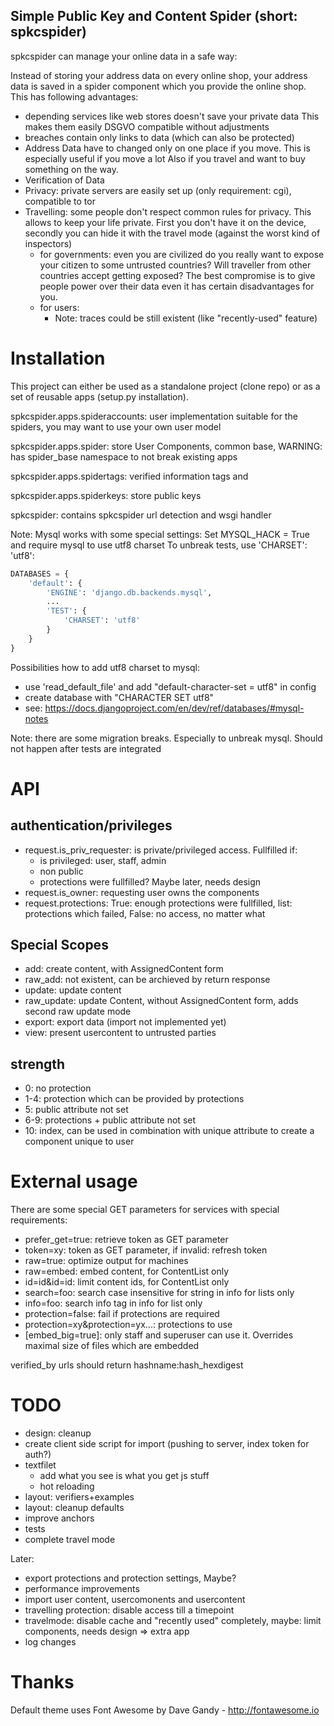 Simple Public Key and Content Spider (short: spkcspider)
--------------------------------------------------------

spkcspider can manage your online data in a safe way:

Instead of storing your address data on every online shop, your address data is
saved in a spider component which you provide the online shop. This has following advantages:

* depending services like web stores doesn't save your private data
  This makes them easily DSGVO compatible without adjustments
* breaches contain only links to data (which can also be protected)
* Address Data have to changed only on one place if you move. This is especially useful if you move a lot
  Also if you travel and want to buy something on the way.
* Verification of Data
* Privacy: private servers are easily set up (only requirement: cgi), compatible to tor
* Travelling: some people don't respect common rules for privacy. This allows to keep your life private. First you don't have it on the device, secondly you can hide it with the travel mode (against the worst kind of inspectors)
  * for governments: even you are civilized do you really want to expose your citizen to some untrusted countries? Will traveller from other countries accept getting exposed? The best compromise is to give people power over their data even it has certain disadvantages for you.
  * for users:
    * Note: traces could be still existent (like "recently-used" feature)


# Installation

This project can either be used as a standalone project (clone repo) or as a set of reusable apps (setup.py installation).

spkcspider.apps.spideraccounts: user implementation suitable for the spiders, you may want to use your own user model

spkcspider.apps.spider: store User Components, common base, WARNING: has spider_base namespace to not break existing apps

spkcspider.apps.spidertags: verified information tags and

spkcspider.apps.spiderkeys: store public keys

spkcspider: contains spkcspider url detection and wsgi handler


Note: Mysql works with some special settings:
Set MYSQL_HACK = True and require mysql to use utf8 charset
To unbreak tests, use 'CHARSET': 'utf8':

```python
DATABASES = {
    'default': {
        'ENGINE': 'django.db.backends.mysql',
        ...
        'TEST': {
            'CHARSET': 'utf8'
        }
    }
}

```

Possibilities how to add utf8 charset to mysql:
* use 'read_default_file' and add "default-character-set = utf8" in config
* create database with "CHARACTER SET utf8"
* see: https://docs.djangoproject.com/en/dev/ref/databases/#mysql-notes


Note: there are some migration breaks. Especially to unbreak mysql. Should not happen after tests are integrated


# API

## authentication/privileges

* request.is_priv_requester: is private/privileged access. Fullfilled if:
  * is privileged: user, staff, admin
  * non public
  * protections were fullfilled? Maybe later, needs design
* request.is_owner: requesting user owns the components
* request.protections: True: enough protections were fullfilled, list: protections which failed, False: no access, no matter what

## Special Scopes

* add: create content, with AssignedContent form
* raw_add: not existent, can be archieved by return response
* update: update content
* raw_update: update Content, without AssignedContent form, adds second raw update mode
* export: export data (import not implemented yet)
* view: present usercontent to untrusted parties

## strength
* 0: no protection
* 1-4: protection which can be provided by protections
* 5: public attribute not set
* 6-9: protections + public attribute not set
* 10: index, can be used in combination with unique attribute to create a component unique to user


# External usage

There are some special GET parameters for services with special requirements:
* prefer_get=true: retrieve token as GET parameter
* token=xy: token as GET parameter, if invalid: refresh token
* raw=true: optimize output for machines
* raw=embed: embed content, for ContentList only
* id=id&id=id: limit content ids, for ContentList only
* search=foo: search case insensitive for string in info for lists only
* info=foo: search info tag in info for list only
* protection=false: fail if protections are required
* protection=xy&protection=yx...: protections to use
* [embed_big=true]: only staff and superuser can use it. Overrides maximal size of files which are embedded


verified_by urls should return hashname:hash_hexdigest

# TODO

* design: cleanup
* create client side script for import (pushing to server, index token for auth?)
* textfilet
  * add what you see is what you get js stuff
  * hot reloading
* layout: verifiers+examples
* layout: cleanup defaults
* improve anchors
* tests
* complete travel mode

Later:
* export protections and protection settings, Maybe?
* performance improvements
* import user content, usercomonents and usercontent
* travelling protection: disable access till a timepoint
* travelmode: disable cache and "recently used" completely,
  maybe: limit components, needs design
  => extra app
* log changes


# Thanks

Default theme uses Font Awesome by Dave Gandy - http://fontawesome.io
